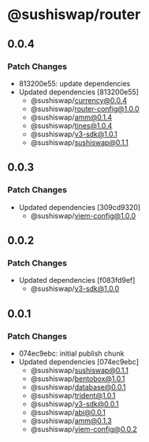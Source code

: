 # @sushiswap/router

## 0.0.4

### Patch Changes

- 813200e55: update dependencies
- Updated dependencies [813200e55]
  - @sushiswap/currency@0.0.4
  - @sushiswap/router-config@1.0.0
  - @sushiswap/amm@0.1.4
  - @sushiswap/tines@1.0.4
  - @sushiswap/v3-sdk@1.0.1
  - @sushiswap/sushiswap@0.1.1

## 0.0.3

### Patch Changes

- Updated dependencies [309cd9320]
  - @sushiswap/viem-config@1.0.0

## 0.0.2

### Patch Changes

- Updated dependencies [f083fd9ef]
  - @sushiswap/v3-sdk@1.0.0

## 0.0.1

### Patch Changes

- 074ec9ebc: initial publish chunk
- Updated dependencies [074ec9ebc]
  - @sushiswap/sushiswap@0.1.1
  - @sushiswap/bentobox@1.0.1
  - @sushiswap/database@0.0.1
  - @sushiswap/trident@1.0.1
  - @sushiswap/v3-sdk@0.0.1
  - @sushiswap/abi@0.0.1
  - @sushiswap/amm@0.1.3
  - @sushiswap/viem-config@0.0.2
